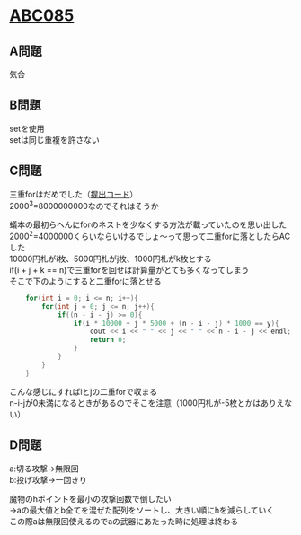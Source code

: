 # [ABC085](https://beta.atcoder.jp/contests/abc085)  
  
## A問題  
気合  
    
## B問題  
setを使用  
setは同じ重複を許さない  
  
## C問題  
三重forはだめでした（[提出コード](https://beta.atcoder.jp/contests/abc085/submissions/3059672)）  
2000<sup>3</sup>=8000000000なのでそれはそうか  
  
蟻本の最初らへんにforのネストを少なくする方法が載っていたのを思い出した  
2000<sup>2</sup>=4000000くらいならいけるでしょ～って思って二重forに落としたらACした  
10000円札がi枚、5000円札がj枚、1000円札がk枚とする  
if(i + j + k == n)で三重forを回せば計算量がとても多くなってしまう  
そこで下のようにすると二重forに落とせる  
```cpp
    for(int i = 0; i <= n; i++){
        for(int j = 0; j <= n; j++){
            if((n - i - j) >= 0){
                if(i * 10000 + j * 5000 + (n - i - j) * 1000 == y){
                    cout << i << " " << j << " " << n - i - j << endl;
                    return 0;
                }
            }
        }
    }
```  
こんな感じにすればiとjの二重forで収まる  
n-i-jが0未満になるときがあるのでそこを注意（1000円札が-5枚とかはありえない）  
  
## D問題  
a:切る攻撃→無限回  
b:投げ攻撃→一回きり  
  
魔物のhポイントを最小の攻撃回数で倒したい  
→aの最大値とb全てを混ぜた配列をソートし、大きい順にhを減らしていく  
この際aは無限回使えるのでaの武器にあたった時に処理は終わる  